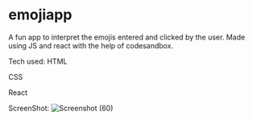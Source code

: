 # emojiapp

A fun app to interpret the emojis entered and clicked by the user. Made using JS and react with the help of codesandbox.

Tech used:
HTML

CSS

React


ScreenShot:
![Screenshot (60)](https://user-images.githubusercontent.com/38324946/196237074-32f02e8f-e220-424c-8593-4c776f38b4f8.png)
